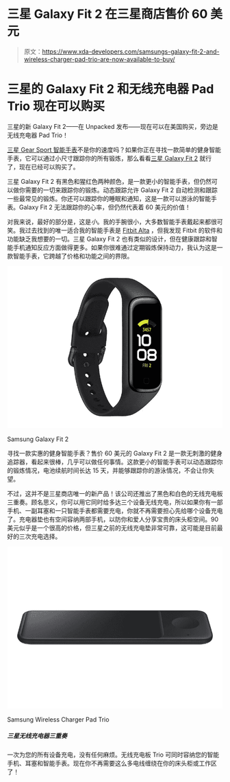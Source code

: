 # 三星 Galaxy Fit 2 在三星商店售价 60 美元

> 原文：<https://www.xda-developers.com/samsungs-galaxy-fit-2-and-wireless-charger-pad-trio-are-now-available-to-buy/>

# 三星的 Galaxy Fit 2 和无线充电器 Pad Trio 现在可以购买

三星的新 Galaxy Fit 2——在 Unpacked 发布——现在可以在美国购买，旁边是无线充电器 Pad Trio！

[三星 Gear Sport 智能手表](https://www.xda-developers.com/samsung-gear-sport-smartwatch-woot-deal/)不是你的速度吗？如果你正在寻找一款简单的健身智能手表，它可以通过小尺寸跟踪你的所有锻炼，那么看看[三星 Galaxy Fit 2](https://shop-links.co/1723495796139841242) 就行了，现在已经可以购买了。

三星 Galaxy Fit 2 有黑色和猩红色两种颜色，是一款更小的智能手表，但仍然可以做你需要的一切来跟踪你的锻炼。动态跟踪允许 Galaxy Fit 2 自动检测和跟踪一些最常见的锻炼。你还可以跟踪你的睡眠和通知，这是一款可以游泳的智能手表。Galaxy Fit 2 无法跟踪你的心率，但仍然代表着 60 美元的价值！

对我来说，最好的部分是，这是*小*。我的手腕很小，大多数智能手表戴起来都很可笑。我过去找到的唯一适合我的智能手表是 [Fitbit Alta](https://www.amazon.com/Alta-Wireless-Activity-Wristband-Wristbands/dp/B08JJ65FD1?tag=xda-3i3cr52-20&ascsubtag=UUxdaUeUpU30277&asc_refurl=https%3A%2F%2Fwww.xda-developers.com%2Fsamsungs-galaxy-fit-2-and-wireless-charger-pad-trio-are-now-available-to-buy%2F&asc_campaign=Short-Term) ，但我发现 Fitbit 的软件和功能缺乏我想要的一切。三星 Galaxy Fit 2 也有类似的设计，但在健康跟踪和智能手机通知反应方面做得更多。如果你很难通过定期锻炼保持动力，我认为这是一款智能手表，它跨越了价格和功能之间的界限。

 <picture>![](img/9c9bf3b9e98cb86a983fba9c2bc8d620.png)</picture> 

Samsung Galaxy Fit 2

寻找一款实惠的健身智能手表？售价 60 美元的 Galaxy Fit 2 是一款无刺激的健身追踪器，看起来很棒，几乎可以做任何事情。这款更小的智能手表可以动态跟踪你的锻炼情况，电池续航时间长达 15 天，并能够跟踪你的游泳情况，不会让你失望。

不过，这并不是三星商店唯一的新产品！该公司还推出了黑色和白色的无线充电板三重奏。顾名思义，你可以用它同时给多达三个设备无线充电，所以如果你有一部手机、一副耳塞和一只智能手表都需要充电，你就不再需要担心先给哪个设备充电了。充电器垫也有空间容纳两部手机，以防你和爱人分享宝贵的床头柜空间。90 美元似乎是一个很高的价格，但三星之前的无线充电垫非常可靠，这可能是目前最好的三次充电选择。

 <picture>![Charge all your devices at once, without any fuss. The Wireless Charger Pad Trio has room for your smartphone, earbuds, and smartwatch all at once. Now you won't need so many wires snaking around your nightstand or work area!](img/bc96951204f734cf690cd59453f098c1.png)</picture> 

Samsung Wireless Charger Pad Trio

##### 三星无线充电器三重奏

一次为您的所有设备充电，没有任何麻烦。无线充电板 Trio 可同时容纳您的智能手机、耳塞和智能手表。现在你不再需要这么多电线缠绕在你的床头柜或工作区了！